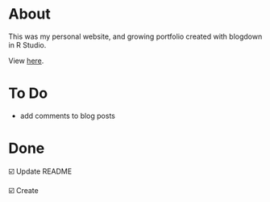 # About
This was my personal website, and growing portfolio created with blogdown in R Studio.   

View [here](https://rbolt2.netlify.app/). 

# To Do 
* add comments to blog posts

# Done 

☑️ Update README

☑️ Create
